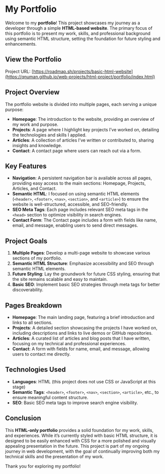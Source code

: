 # My Portfolio

Welcome to my **portfolio**! This project showcases my journey as a developer through a simple **HTML-based website**. The primary focus of this portfolio is to present my work, skills, and professional background using semantic HTML structure, setting the foundation for future styling and enhancements.

## View the Portfolio
Project URL:
[https://roadmap.sh/projects/basic-html-website](https://qnuman.github.io/web-projects/html-project/portfolio/index.html)

## Project Overview

The portfolio website is divided into multiple pages, each serving a unique purpose:

- **Homepage**: The introduction to the website, providing an overview of my work and purpose.
- **Projects**: A page where I highlight key projects I’ve worked on, detailing the technologies and skills I applied.
- **Articles**: A collection of articles I’ve written or contributed to, sharing insights and knowledge.
- **Contact**: A contact page where users can reach out via a form.

## Key Features

- **Navigation**: A persistent navigation bar is available across all pages, providing easy access to the main sections: Homepage, Projects, Articles, and Contact.
- **Semantic HTML**: I focused on using semantic HTML elements (`<header>`, `<footer>`, `<nav>`, `<section>`, and `<article>`) to ensure the website is well-structured, accessible, and SEO-friendly.
- **SEO Meta Tags**: Each page includes relevant SEO meta tags in the `<head>` section to optimize visibility in search engines.
- **Contact Form**: The Contact page includes a form with fields like name, email, and message, enabling users to send direct messages.

## Project Goals

1. **Multiple Pages**: Develop a multi-page website to showcase various sections of my portfolio.
2. **Semantic HTML Structure**: Emphasize accessibility and SEO through semantic HTML elements.
3. **Future Styling**: Lay the groundwork for future CSS styling, ensuring that the site remains scalable and easy to maintain.
4. **Basic SEO**: Implement basic SEO strategies through meta tags for better discoverability.

## Pages Breakdown

- **Homepage**: The main landing page, featuring a brief introduction and links to all sections.
- **Projects**: A detailed section showcasing the projects I have worked on, including descriptions and links to live demos or GitHub repositories.
- **Articles**: A curated list of articles and blog posts that I have written, focusing on my technical and professional experiences.
- **Contact**: A form with fields for name, email, and message, allowing users to contact me directly.

## Technologies Used

- **Languages**: HTML (this project does not use CSS or JavaScript at this stage)
- **Semantic Tags**: `<header>`, `<footer>`, `<nav>`, `<section>`, `<article>`, etc., to ensure meaningful content structure.
- **SEO**: Basic SEO meta tags to improve search engine visibility.

## Conclusion

This **HTML-only portfolio** provides a solid foundation for my work, skills, and experiences. While it’s currently styled with basic HTML structure, it is designed to be easily enhanced with CSS for a more polished and visually appealing presentation in the future. This project is part of my ongoing journey in web development, with the goal of continually improving both my technical skills and the presentation of my work.

Thank you for exploring my portfolio!
